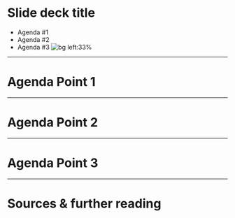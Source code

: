 <!-- _class: lead invert -->
<!-- _paginate: false -->
# Slide deck title
+ Agenda #1
+ Agenda #2
+ Agenda #3
![bg left:33%][horizon]
<!-- Additional information
Objective:
    * 
    * 
    * 
Agenda:
    * 
    * 
-->

---
# Agenda Point 1
<!-- Additional information -->

---
# Agenda Point 2
<!-- Additional information -->

---
# Agenda Point 3
<!-- Additional information -->

---
# Sources & further reading

[horizon]: ../imgs/dominik-lange-ZUvF7qEIcVI-unsplash.jpg "Photo by Dominik Lange on Unsplash https://unsplash.com/photos/ZUvF7qEIcVI"
